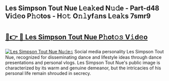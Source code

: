 ## Les Simpson Tout Nue L𝚎a𝚔ed N𝚞𝚍e - Part-d48 Vi𝚍𝚎o P𝚑𝚘tos - H𝚘𝚝 O𝚗𝚕yf𝚊ns L𝚎a𝚔s 7smr9

# <h2><a href="http://kfdsy6.oniu.top/?m=Les+Simpson+Tout+Nue">🔗👉 🔴 Les Simpson Tout Nue P𝚑ot𝚘𝚜 V𝚒d𝚎o</a></h2>

[![Les Simpson Tout Nue Nu𝚍e𝚜](https://i.imgur.com/0qMVB7G.gif)](http://kfdsy6.oniu.top/?m=Les+Simpson+Tout+Nue)
Social media personality Les Simpson Tout Nue, recognized for disseminating dance and lifestyle ideas through dance presentations and personal vlogs. Les Simpson Tout Nue's public image is characterized by its warm and genuine demeanor, but the intricacies of his personal life remain shrouded in secrecy.  
